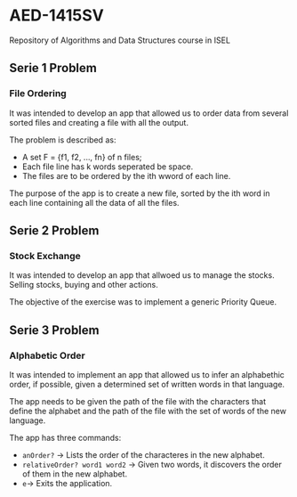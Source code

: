 # AED-1415SV
Repository of Algorithms and Data Structures course in ISEL

## Serie 1 Problem
### File Ordering
It was intended to develop an app that allowed us to order data from several sorted files and creating a file with all the output.

The problem is described as:
* A set F = {f1, f2, ..., fn} of n files;
* Each file line has k words seperated be space.
* The files are to be ordered by the ith wword of each line.

The purpose of the app is to create a new file, sorted by the ith word in each line containing all the data of all the files.
  
## Serie 2 Problem
### Stock Exchange
It was intended to develop an app that allwoed us to manage the stocks. Selling stocks, buying and other actions.

The objective of the exercise was to implement a generic Priority Queue.

## Serie 3 Problem
### Alphabetic Order
It was intended to implement an app that allowed us to infer an alphabethic order,
if possible, given a determined set of written words in that language.

The app needs to be given the path of the file with the characters that define the alphabet
and the path of the file with the set of words of the new language.

The app has three commands:
* `anOrder?` -> Lists the order of the characteres in the new alphabet.
* `relativeOrder? word1 word2` -> Given two words, it discovers the order of them in the new alphabet.
* `e`-> Exits the application.
